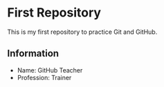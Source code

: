 # First Repository

This is my first repository to practice Git and GitHub.

## Information
- Name: GitHub Teacher
- Profession: Trainer
